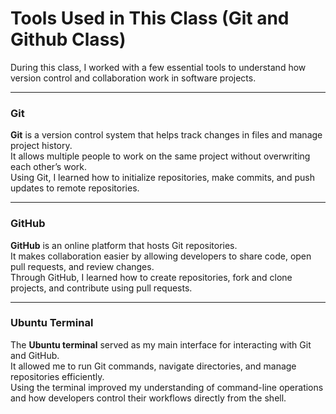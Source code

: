 # Tools Used in This Class (Git and Github Class)

During this class, I worked with a few essential tools to understand how version control and collaboration work in software projects.

---

### Git
**Git** is a version control system that helps track changes in files and manage project history.  
It allows multiple people to work on the same project without overwriting each other’s work.  
Using Git, I learned how to initialize repositories, make commits, and push updates to remote repositories.

---

### GitHub
**GitHub** is an online platform that hosts Git repositories.  
It makes collaboration easier by allowing developers to share code, open pull requests, and review changes.  
Through GitHub, I learned how to create repositories, fork and clone projects, and contribute using pull requests.

---

### Ubuntu Terminal
The **Ubuntu terminal** served as my main interface for interacting with Git and GitHub.  
It allowed me to run Git commands, navigate directories, and manage repositories efficiently.  
Using the terminal improved my understanding of command-line operations and how developers control their workflows directly from the shell.
